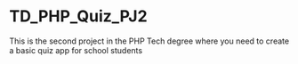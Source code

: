 # TD_PHP_Quiz_PJ2
 This is the second project in the PHP Tech degree where you need to 
 create a basic quiz app for school students